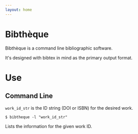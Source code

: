 ```yaml
---
layout: home
---
```


# Bibthèque

Bibthèque is a command line bibliographic software.

It's designed with bibtex in mind as the primary output format.

# Use

## Command Line

`work_id_str` is the ID string (DOI or ISBN) for the desired work.

```
$ bibtheque -l "work_id_str"
```

Lists the information for the given work ID.


